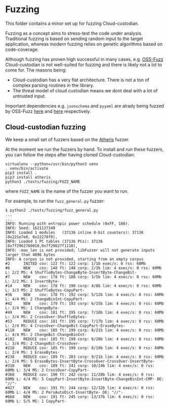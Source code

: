# Fuzzing
This folder contains a minor set up for fuzzing Cloud-custodian.

Fuzzing as a concept aims to stress-test the code under analysis. Traditional fuzzing is based on sending random input to the target application, whereas modern fuzzing relies on genetic algorithms based on code-coverage.

Although fuzzing has proven high successful in many cases, e.g. [OSS-Fuzz](https://github.com/google/oss-fuzz) Cloud-custodian is not well-suited for fuzzing and there is likely not a lot to come for. The reasons being:
- Cloud-custodian has a very flat architecture. There is not a ton of complex parsing routines in the library.
- The threat model of cloud custodian means we dont deal with a lot of untrusted input. 

Important dependencies e.g. `jsonschema` and `pyyaml` are alrady being fuzzed by OSS-Fuzz [here](https://github.com/google/oss-fuzz/tree/master/projects/jsonschema) and [here](https://github.com/google/oss-fuzz/tree/master/projects/pyyaml) respectively.


## Cloud-custodian fuzzing
We keep a small set of fuzzers based on the [Atheris](https://github.com/google/atheris) fuzzer. 

At the moment we run the fuzzers by hand. To install and run these fuzzers, you can follow the steps after having cloned Cloud-custodian:
```
virtualenv --python=/usr/bin/python3 venv
. venv/bin/activate
pip3 install .
pip3 install atheris
python3 ./tests/fuzzing/FUZZ_NAME
```
where `FUZZ_NAME` is the name of the fuzzer you want to run.

For example, to run the `fuzz_general.py` fuzzer:
```
$ python3 ./tests/fuzzing/fuzz_general.py
...
...
INFO: Running with entropic power schedule (0xFF, 100).
INFO: Seed: 1621127349
INFO: Loaded 1 modules   (37136 inline 8-bit counters): 37136 [0x221e7e0, 0x22278f0), 
INFO: Loaded 1 PC tables (37136 PCs): 37136 [0x7f2962760010,0x7f29627f1110), 
INFO: -max_len is not provided; libFuzzer will not generate inputs larger than 4096 bytes
INFO: A corpus is not provided, starting from an empty corpus
#2      INITED cov: 122 ft: 122 corp: 1/1b exec/s: 0 rss: 60Mb
#6      NEW    cov: 148 ft: 148 corp: 2/3b lim: 4 exec/s: 0 rss: 60Mb L: 2/2 MS: 4 ShuffleBytes-ChangeByte-InsertByte-ChangeBit-
#7      NEW    cov: 178 ft: 188 corp: 3/5b lim: 4 exec/s: 0 rss: 60Mb L: 2/2 MS: 1 InsertByte-
#14     NEW    cov: 178 ft: 190 corp: 4/8b lim: 4 exec/s: 0 rss: 60Mb L: 3/3 MS: 2 ShuffleBytes-CopyPart-
#36     NEW    cov: 178 ft: 192 corp: 5/12b lim: 4 exec/s: 0 rss: 60Mb L: 4/4 MS: 2 ChangeBinInt-CopyPart-
#42     NEW    cov: 179 ft: 193 corp: 6/15b lim: 4 exec/s: 0 rss: 60Mb L: 3/4 MS: 1 ChangeByte-
#49     NEW    cov: 181 ft: 195 corp: 7/18b lim: 4 exec/s: 0 rss: 60Mb L: 3/4 MS: 2 CrossOver-ShuffleBytes-
#53     REDUCE cov: 181 ft: 195 corp: 7/17b lim: 4 exec/s: 0 rss: 60Mb L: 2/4 MS: 4 CrossOver-ChangeBit-CopyPart-EraseBytes-
#110    NEW    cov: 185 ft: 199 corp: 8/21b lim: 4 exec/s: 0 rss: 60Mb L: 4/4 MS: 2 ChangeBit-ChangeBinInt-
#182    REDUCE cov: 185 ft: 199 corp: 8/20b lim: 4 exec/s: 0 rss: 60Mb L: 3/4 MS: 2 ChangeBit-CrossOver-
#218    REDUCE cov: 185 ft: 199 corp: 8/19b lim: 4 exec/s: 0 rss: 60Mb L: 2/4 MS: 1 EraseBytes-
#238    REDUCE cov: 189 ft: 203 corp: 9/21b lim: 4 exec/s: 0 rss: 60Mb L: 2/4 MS: 5 EraseBytes-InsertByte-CrossOver-CrossOver-InsertByte-
#310    NEW    cov: 189 ft: 241 corp: 10/24b lim: 4 exec/s: 0 rss: 60Mb L: 3/4 MS: 2 CrossOver-CopyPart-
#360    REDUCE cov: 190 ft: 242 corp: 11/28b lim: 4 exec/s: 0 rss: 60Mb L: 4/4 MS: 5 CopyPart-InsertByte-InsertByte-ChangeBinInt-CMP- DE: "//"-
#427    NEW    cov: 191 ft: 244 corp: 12/32b lim: 4 exec/s: 0 rss: 60Mb L: 4/4 MS: 2 PersAutoDict-InsertByte- DE: "//"-
#668    NEW    cov: 191 ft: 245 corp: 13/37b lim: 6 exec/s: 0 rss: 60Mb L: 5/5 MS: 1 CopyPart-
```
